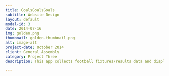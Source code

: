 ```yaml
---
title: GoalsGoalsGoals
subtitle: Website Design
layout: default
modal-id: 3
date: 2014-07-16
img: golden.png
thumbnail: golden-thumbnail.png
alt: image-alt
project-date: October 2014
client: General Assembly
category: Project Three
description: This app collects football fixtures/results data and displays information about the weekends games likely hood of both teams scoring, my favourite football bet. As good football data is difficult to obtain online, this could be used in the future to create my own API.

---
```

